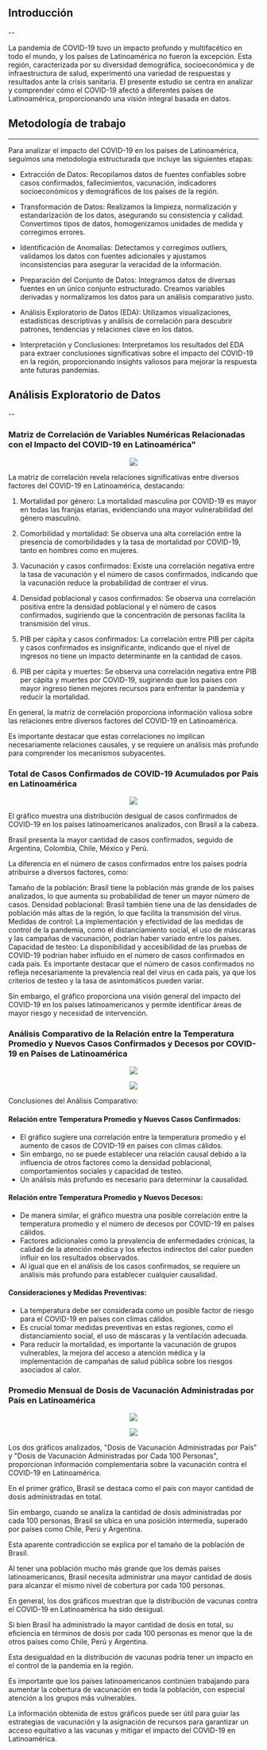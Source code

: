 

## Introducción
--

La pandemia de COVID-19 tuvo un impacto profundo y multifacético en todo el mundo, y los países de Latinoamérica no fueron la excepción. Esta región, caracterizada por su diversidad demográfica, socioeconómica y de infraestructura de salud, experimentó una variedad de respuestas y resultados ante la crisis sanitaria. El presente estudio se centra en analizar y comprender cómo el COVID-19 afectó a diferentes países de Latinoamérica, proporcionando una visión integral basada en datos.


## Metodología de trabajo
---

Para analizar el impacto del COVID-19 en los países de Latinoamérica, seguimos una metodología estructurada que incluye las siguientes etapas:

- Extracción de Datos: Recopilamos datos de fuentes confiables sobre casos confirmados, fallecimientos, vacunación, indicadores socioeconómicos y demográficos de los países de la región.

- Transformación de Datos: Realizamos la limpieza, normalización y estandarización de los datos, asegurando su consistencia y calidad. Convertimos tipos de datos, homogenizamos unidades de medida y corregimos errores.

- Identificación de Anomalías: Detectamos y corregimos outliers, validamos los datos con fuentes adicionales y ajustamos inconsistencias para asegurar la veracidad de la información.

- Preparación del Conjunto de Datos: Integramos datos de diversas fuentes en un único conjunto estructurado. Creamos variables derivadas y normalizamos los datos para un análisis comparativo justo.

- Análisis Exploratorio de Datos (EDA): Utilizamos visualizaciones, estadísticas descriptivas y análisis de correlación para descubrir patrones, tendencias y relaciones clave en los datos.

- Interpretación y Conclusiones: Interpretamos los resultados del EDA para extraer conclusiones significativas sobre el impacto del COVID-19 en la región, proporcionando insights valiosos para mejorar la respuesta ante futuras pandemias.


## Análisis Exploratorio de Datos
--

### Matriz de Correlación de Variables Numéricas Relacionadas con el Impacto del COVID-19 en Latinoamérica"

<p align="center">
<img src="../Informe/Graficos/matriz_de_correlacion.png"  >
</p>

La matriz de correlación revela relaciones significativas entre diversos factores del COVID-19 en Latinoamérica, destacando:

1. Mortalidad por género:
La mortalidad masculina por COVID-19 es mayor en todas las franjas etarias, evidenciando una mayor vulnerabilidad del género masculino.

2. Comorbilidad y mortalidad:
Se observa una alta correlación entre la presencia de comorbilidades y la tasa de mortalidad por COVID-19, tanto en hombres como en mujeres.

3. Vacunación y casos confirmados:
Existe una correlación negativa entre la tasa de vacunación y el número de casos confirmados, indicando que la vacunación reduce la probabilidad de contraer el virus.

4. Densidad poblacional y casos confirmados:
Se observa una correlación positiva entre la densidad poblacional y el número de casos confirmados, sugiriendo que la concentración de personas facilita la transmisión del virus.

5. PIB per cápita y casos confirmados:
La correlación entre PIB per cápita y casos confirmados es insignificante, indicando que el nivel de ingresos no tiene un impacto determinante en la cantidad de casos.

6. PIB per cápita y muertes:
Se observa una correlación negativa entre PIB per cápita y muertes por COVID-19, sugiriendo que los países con mayor ingreso tienen mejores recursos para enfrentar la pandemia y reducir la mortalidad.

En general, la matriz de correlación proporciona información valiosa sobre las relaciones entre diversos factores del COVID-19 en Latinoamérica.

Es importante destacar que estas correlaciones no implican necesariamente relaciones causales, y se requiere un análisis más profundo para comprender los mecanismos subyacentes.

### Total de Casos Confirmados de COVID-19 Acumulados por País en Latinoamérica

<p align="center">
<img src="../Informe/Graficos/total_casos_confirmados_por_pais.png"  >
</p>

El gráfico muestra una distribución desigual de casos confirmados de COVID-19 en los países latinoamericanos analizados, con Brasil a la cabeza.

Brasil presenta la mayor cantidad de casos confirmados, seguido de Argentina, Colombia, Chile, México y Perú.

La diferencia en el número de casos confirmados entre los países podría atribuirse a diversos factores, como:

Tamaño de la población: Brasil tiene la población más grande de los países analizados, lo que aumenta su probabilidad de tener un mayor número de casos.
Densidad poblacional: Brasil también tiene una de las densidades de población más altas de la región, lo que facilita la transmisión del virus.
Medidas de control: La implementación y efectividad de las medidas de control de la pandemia, como el distanciamiento social, el uso de máscaras y las campañas de vacunación, podrían haber variado entre los países.
Capacidad de testeo: La disponibilidad y accesibilidad de las pruebas de COVID-19 podrían haber influido en el número de casos confirmados en cada país.
Es importante destacar que el número de casos confirmados no refleja necesariamente la prevalencia real del virus en cada país, ya que los criterios de testeo y la tasa de asintomáticos pueden variar.

Sin embargo, el gráfico proporciona una visión general del impacto del COVID-19 en los países latinoamericanos y permite identificar áreas de mayor riesgo y necesidad de intervención.


### Análisis Comparativo de la Relación entre la Temperatura Promedio y Nuevos Casos Confirmados y Decesos por COVID-19 en Países de Latinoamérica

<p align="center">
<img src="../Informe/Graficos/Diagrama_de_dispersión_de_temperatura_promedio_vs_nuevos_confirmados_por_país.png"  >
</p>

<p align="center">
<img src="../Informe/Graficos/Diagrama_de_dispersión_de_temperatura_promedio_vs_decesos_por_COVID-19_por_país.png"  >
</p>

Conclusiones del Análisis Comparativo:

#### Relación entre Temperatura Promedio y Nuevos Casos Confirmados:

- El gráfico sugiere una correlación entre la temperatura promedio y el aumento de casos de COVID-19 en países con climas cálidos.
- Sin embargo, no se puede establecer una relación causal debido a la influencia de otros factores como la densidad poblacional, comportamientos sociales y capacidad de testeo.
- Un análisis más profundo es necesario para determinar la causalidad.

#### Relación entre Temperatura Promedio y Nuevos Decesos:

- De manera similar, el gráfico muestra una posible correlación entre la temperatura promedio y el número de decesos por COVID-19 en países cálidos.
- Factores adicionales como la prevalencia de enfermedades crónicas, la calidad de la atención médica y los efectos indirectos del calor pueden influir en los resultados observados.
- Al igual que en el análisis de los casos confirmados, se requiere un análisis más profundo para establecer cualquier causalidad.

#### Consideraciones y Medidas Preventivas:

- La temperatura debe ser considerada como un posible factor de riesgo para el COVID-19 en países con climas cálidos.
- Es crucial tomar medidas preventivas en estas regiones, como el distanciamiento social, el uso de máscaras y la ventilación adecuada.
- Para reducir la mortalidad, es importante la vacunación de grupos vulnerables, la mejora del acceso a atención médica y la implementación de campañas de salud pública sobre los riesgos asociados al calor.


### Promedio Mensual de Dosis de Vacunación Administradas por País en Latinoamérica

<p align="center">
<img src="../Informe/Graficos/dosis_de_vacunacion_administradas_por_pais.png"  >
</p>

<p align="center">
<img src="../Informe/Graficos/dosis_de_vacunacion_administradas_por_cada_100_personas.png"  >
</p>

Los dos gráficos analizados, "Dosis de Vacunación Administradas por País" y "Dosis de Vacunación Administradas por Cada 100 Personas", proporcionan información complementaria sobre la vacunación contra el COVID-19 en Latinoamérica.

En el primer gráfico, Brasil se destaca como el país con mayor cantidad de dosis administradas en total.

Sin embargo, cuando se analiza la cantidad de dosis administradas por cada 100 personas, Brasil se ubica en una posición intermedia, superado por países como Chile, Perú y Argentina.

Esta aparente contradicción se explica por el tamaño de la población de Brasil.

Al tener una población mucho más grande que los demás países latinoamericanos, Brasil necesita administrar una mayor cantidad de dosis para alcanzar el mismo nivel de cobertura por cada 100 personas.

En general, los dos gráficos muestran que la distribución de vacunas contra el COVID-19 en Latinoamérica ha sido desigual.

Si bien Brasil ha administrado la mayor cantidad de dosis en total, su eficiencia en términos de dosis por cada 100 personas es menor que la de otros países como Chile, Perú y Argentina.

Esta desigualdad en la distribución de vacunas podría tener un impacto en el control de la pandemia en la región.

Es importante que los países latinoamericanos continúen trabajando para aumentar la cobertura de vacunación en toda la población, con especial atención a los grupos más vulnerables.

La información obtenida de estos gráficos puede ser útil para guiar las estrategias de vacunación y la asignación de recursos para garantizar un acceso equitativo a las vacunas y mitigar el impacto del COVID-19 en Latinoamérica.

